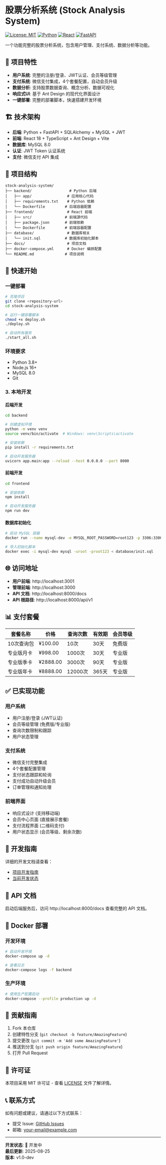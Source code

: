 # 股票分析系统 (Stock Analysis System)

[![License: MIT](https://img.shields.io/badge/License-MIT-yellow.svg)](https://opensource.org/licenses/MIT)
[![Python](https://img.shields.io/badge/Python-3.8+-blue.svg)](https://www.python.org/downloads/)
[![React](https://img.shields.io/badge/React-18+-61DAFB.svg)](https://reactjs.org/)
[![FastAPI](https://img.shields.io/badge/FastAPI-0.104+-009688.svg)](https://fastapi.tiangolo.com/)

一个功能完整的股票分析系统，包含用户管理、支付系统、数据分析等功能。

## 🚀 项目特性

- **用户系统**: 完整的注册/登录、JWT认证、会员等级管理
- **支付系统**: 微信支付集成，4个套餐配置，自动会员升级
- **数据分析**: 支持股票数据查询、概念分析、数据可视化
- **响应式UI**: 基于 Ant Design 的现代化界面设计
- **一键部署**: 完整的部署脚本，快速搭建开发环境

## 🏗️ 技术架构

- **后端**: Python + FastAPI + SQLAlchemy + MySQL + JWT
- **前端**: React 18 + TypeScript + Ant Design + Vite
- **数据库**: MySQL 8.0
- **认证**: JWT Token 认证系统
- **支付**: 微信支付 API 集成

## 📁 项目结构

```
stock-analysis-system/
├── backend/                 # Python 后端
│   ├── app/                # 应用核心代码
│   ├── requirements.txt    # Python 依赖
│   └── Dockerfile         # 后端容器配置
├── frontend/               # React 前端
│   ├── src/               # 前端源代码
│   ├── package.json       # 前端依赖
│   └── Dockerfile         # 前端容器配置
├── database/               # 数据库相关
│   └── init.sql           # 数据库初始化脚本
├── docs/                   # 项目文档
├── docker-compose.yml      # Docker 编排配置
└── README.md              # 项目说明
```

## 🚀 快速开始

### 一键部署

```bash
# 克隆项目
git clone <repository-url>
cd stock-analysis-system

# 运行一键部署脚本
chmod +x deploy.sh
./deploy.sh

# 启动所有服务
./start_all.sh
```

### 环境要求

- Python 3.8+ 
- Node.js 16+
- MySQL 8.0
- Git

### 3. 本地开发

#### 后端开发

```bash
cd backend

# 创建虚拟环境
python -m venv venv
source venv/bin/activate  # Windows: venv\Scripts\activate

# 安装依赖
pip install -r requirements.txt

# 启动开发服务器
uvicorn app.main:app --reload --host 0.0.0.0 --port 8000
```

#### 前端开发

```bash
cd frontend

# 安装依赖
npm install

# 启动开发服务器
npm run dev
```

#### 数据库初始化

```bash
# 启动 MySQL 容器
docker run --name mysql-dev -e MYSQL_ROOT_PASSWORD=root123 -p 3306:3306 -d mysql:8.0

# 导入初始化脚本
docker exec -i mysql-dev mysql -uroot -proot123 < database/init.sql
```

## 🌐 访问地址

- **用户前端**: http://localhost:3001
- **管理前端**: http://localhost:3000  
- **API 文档**: http://localhost:8000/docs
- **API 根路径**: http://localhost:8000/api/v1

## 📊 支付套餐

| 套餐名称 | 价格 | 查询次数 | 有效期 | 会员等级 |
|---------|-----|---------|-------|---------|
| 10次查询包 | ¥100.00 | 10次 | 30天 | 免费版 |
| 专业版月卡 | ¥998.00 | 1000次 | 30天 | 专业版 |
| 专业版季卡 | ¥2888.00 | 3000次 | 90天 | 专业版 |
| 专业版年卡 | ¥8888.00 | 12000次 | 365天 | 专业版 |

## ✅ 已实现功能

### 用户系统
- 用户注册/登录 (JWT认证)
- 会员等级管理 (免费版/专业版)
- 查询次数限制和跟踪
- 用户状态管理

### 支付系统
- 微信支付完整集成
- 4个套餐配置管理
- 支付状态跟踪和轮询
- 支付成功自动升级会员
- 订单管理和通知处理

### 前端界面
- 响应式设计 (支持移动端)
- 会员中心页面 (直接展示套餐)
- 支付流程界面 (二维码支付)
- 用户状态显示 (会员等级、剩余次数)

## 🔧 开发指南

详细的开发文档请查看：
- [项目开发指南](docs/PROJECT_DEVELOPMENT_GUIDE.md)
- [当前开发状态](docs/CURRENT_STATUS.md)

## 📝 API 文档

启动后端服务后，访问 http://localhost:8000/docs 查看完整的 API 文档。

## 🐳 Docker 部署

### 开发环境

```bash
# 启动开发环境
docker-compose up -d

# 查看日志
docker-compose logs -f backend
```

### 生产环境

```bash
# 使用生产配置启动
docker-compose --profile production up -d
```

## 🤝 贡献指南

1. Fork 本仓库
2. 创建特性分支 (`git checkout -b feature/AmazingFeature`)
3. 提交更改 (`git commit -m 'Add some AmazingFeature'`)
4. 推送到分支 (`git push origin feature/AmazingFeature`)
5. 打开 Pull Request

## 📄 许可证

本项目采用 MIT 许可证 - 查看 [LICENSE](LICENSE) 文件了解详情。

## 📞 联系方式

如有问题或建议，请通过以下方式联系：

- 提交 Issue: [GitHub Issues](https://github.com/your-username/stock-analysis-system/issues)
- 邮箱: your-email@example.com

---

**开发状态**: 🚧 开发中  
**最后更新**: 2025-08-25  
**版本**: v1.0-dev